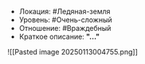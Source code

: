 - Локация: #Ледяная-земля
- Уровень: #Очень-сложный
- Отношение: #Враждебный
- Краткое описание: **"..."**

![[Pasted image 20250113004755.png]]

